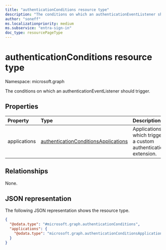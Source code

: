 ```yaml
---
title: "authenticationConditions resource type"
description: "The conditions on which an authenticationEventListener should trigger."
author: "soneff"
ms.localizationpriority: medium
ms.subservice: "entra-sign-in"
doc_type: resourcePageType
---
```


# authenticationConditions resource type

Namespace: microsoft.graph

The conditions on which an authenticationEventListener should trigger.

## Properties
|Property|Type|Description|
|:---|:---|:---|
|applications|[authenticationConditionsApplications](../resources/authenticationconditionsapplications.md)|Applications which trigger a custom authentication extension.|

## Relationships
None.

## JSON representation
The following JSON representation shows the resource type.
<!-- {
  "blockType": "resource",
  "@odata.type": "microsoft.graph.authenticationConditions"
}
-->
``` json
{
  "@odata.type": "#microsoft.graph.authenticationConditions",
  "applications": {
    "@odata.type": "microsoft.graph.authenticationConditionsApplications"
  }
}
```

